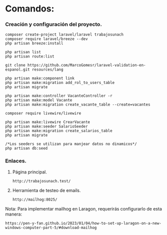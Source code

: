 # Comandos:

### Creación y configuración del proyecto.

    composer create-project laravel/laravel trabajosunach
    composer require laravel/breeze --dev
    php artisan breeze:install

    php artisan list
    php artisan route:list

    git clone https://github.com/MarcoGomesr/laravel-validation-en-espanol.git resources/lang

    php artisan make:component link
    php artisan make:migration add_rol_to_users_table
    php artisan migrate

    php artisan make:controller VacanteController -r
    php artisan make:model Vacante
    php artisan make:migration create_vacante_table --create=vacantes

    composer require livewire/livewire

    php artisan make:livewire CrearVacante
    php artisan make:seeder SalarioSeeder
    php artisan make:migration create_salarios_table
    php artisan migrate

    /*Los seeders se utilizan para manjear datos no dinamicos*/
    php artisan db:seed

### Enlaces.

1.  Página principal.

        http://trabajosunach.test/

2.  Herramienta de testeo de emails.

        http://mailhog:8025/

Nota: Para implementar mailhog en Laragon, requerirás configurarlo de esta manera:

    https://pen-y-fan.github.io/2023/01/04/how-to-set-up-laragon-on-a-new-windows-computer-part-5/#download-mailhog

